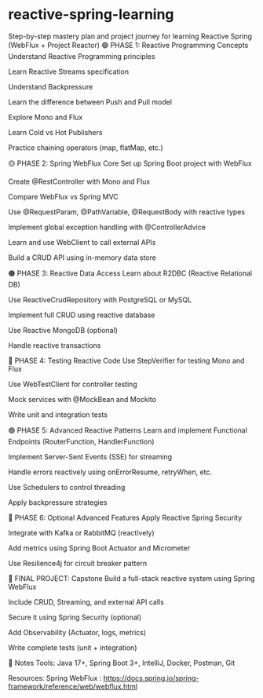 # reactive-spring-learning
Step-by-step mastery plan and project journey for learning Reactive Spring (WebFlux + Project Reactor)
🟢 PHASE 1: Reactive Programming Concepts
 Understand Reactive Programming principles

 Learn Reactive Streams specification

 Understand Backpressure

 Learn the difference between Push and Pull model

 Explore Mono<T> and Flux<T>

 Learn Cold vs Hot Publishers

 Practice chaining operators (map, flatMap, etc.)

🟡 PHASE 2: Spring WebFlux Core
 Set up Spring Boot project with WebFlux

 Create @RestController with Mono and Flux

 Compare WebFlux vs Spring MVC

 Use @RequestParam, @PathVariable, @RequestBody with reactive types

 Implement global exception handling with @ControllerAdvice

 Learn and use WebClient to call external APIs

 Build a CRUD API using in-memory data store

🟠 PHASE 3: Reactive Data Access
 Learn about R2DBC (Reactive Relational DB)

 Use ReactiveCrudRepository with PostgreSQL or MySQL

 Implement full CRUD using reactive database

 Use Reactive MongoDB (optional)

 Handle reactive transactions

🔵 PHASE 4: Testing Reactive Code
 Use StepVerifier for testing Mono and Flux

 Use WebTestClient for controller testing

 Mock services with @MockBean and Mockito

 Write unit and integration tests

🟣 PHASE 5: Advanced Reactive Patterns
 Learn and implement Functional Endpoints (RouterFunction, HandlerFunction)

 Implement Server-Sent Events (SSE) for streaming

 Handle errors reactively using onErrorResume, retryWhen, etc.

 Use Schedulers to control threading

 Apply backpressure strategies

🔴 PHASE 6: Optional Advanced Features
 Apply Reactive Spring Security

 Integrate with Kafka or RabbitMQ (reactively)

 Add metrics using Spring Boot Actuator and Micrometer

 Use Resilience4j for circuit breaker pattern

🏁 FINAL PROJECT: Capstone
 Build a full-stack reactive system using Spring WebFlux

 Include CRUD, Streaming, and external API calls

 Secure it using Spring Security (optional)

 Add Observability (Actuator, logs, metrics)

 Write complete tests (unit + integration)

📌 Notes
Tools: Java 17+, Spring Boot 3+, IntelliJ, Docker, Postman, Git

Resources: 
Spring WebFlux : https://docs.spring.io/spring-framework/reference/web/webflux.html

